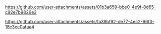 
https://github.com/user-attachments/assets/01b3a659-bbe0-4e9f-8d65-c92e7b9826e3

https://github.com/user-attachments/assets/fa39bf92-de77-4ec2-96f3-18c3ec0afaa4

